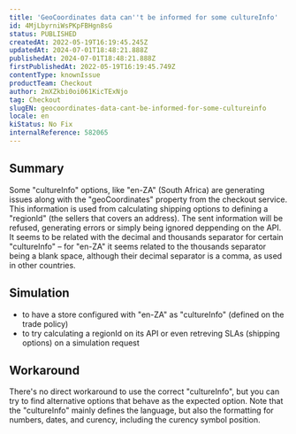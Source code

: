 ```yaml
---
title: 'GeoCoordinates data can''t be informed for some cultureInfo'
id: 4MjLbyrniWsPKpFBHgn8sG
status: PUBLISHED
createdAt: 2022-05-19T16:19:45.245Z
updatedAt: 2024-07-01T18:48:21.888Z
publishedAt: 2024-07-01T18:48:21.888Z
firstPublishedAt: 2022-05-19T16:19:45.749Z
contentType: knownIssue
productTeam: Checkout
author: 2mXZkbi0oi061KicTExNjo
tag: Checkout
slugEN: geocoordinates-data-cant-be-informed-for-some-cultureinfo
locale: en
kiStatus: No Fix
internalReference: 582065
---
```


## Summary



Some "cultureInfo" options, like "en-ZA" (South Africa) are generating issues along with the "geoCoordinates" property from the checkout service.
This information is used from calculating shipping options to defining a "regionId" (the sellers that covers an address).
The sent information will be refused, generating errors or simply being ignored deppending on the API.
It seems to be related with the decimal and thousands separator for certain "cultureInfo" – for "en-ZA" it seems related to the thousands separator being a blank space, although their decimal separator is a comma, as used in other countries.



## Simulation


- to have a store configured with "en-ZA" as "cultureInfo" (defined on the trade policy)
- to try calculating a regionId on its API or even retreving SLAs (shipping options) on a simulation request



## Workaround


There's no direct workaround to use the correct "cultureInfo", but you can try to find alternative options that behave as the expected option.
Note that the "cultureInfo" mainly defines the language, but also the formatting for numbers, dates, and curency, including the curency symbol position.

